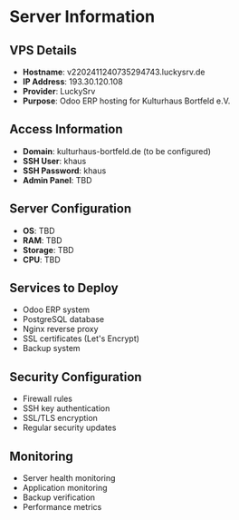 # Server Information

## VPS Details
- **Hostname**: v2202411240735294743.luckysrv.de
- **IP Address**: 193.30.120.108
- **Provider**: LuckySrv
- **Purpose**: Odoo ERP hosting for Kulturhaus Bortfeld e.V.

## Access Information
- **Domain**: kulturhaus-bortfeld.de (to be configured)
- **SSH User**: khaus
- **SSH Password**: khaus
- **Admin Panel**: TBD

## Server Configuration
- **OS**: TBD
- **RAM**: TBD
- **Storage**: TBD
- **CPU**: TBD

## Services to Deploy
- Odoo ERP system
- PostgreSQL database
- Nginx reverse proxy
- SSL certificates (Let's Encrypt)
- Backup system

## Security Configuration
- Firewall rules
- SSH key authentication
- SSL/TLS encryption
- Regular security updates

## Monitoring
- Server health monitoring
- Application monitoring
- Backup verification
- Performance metrics